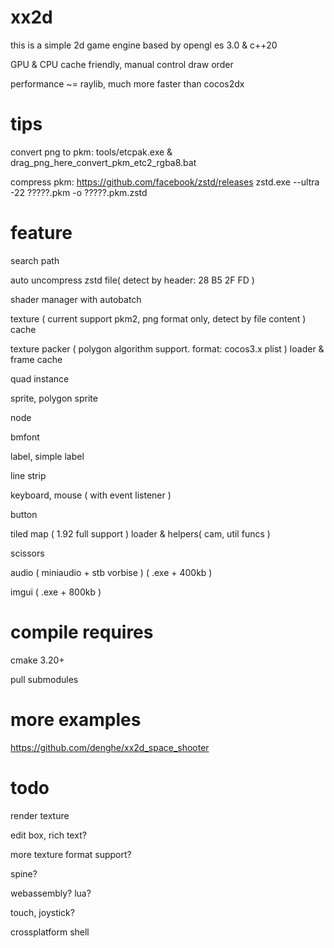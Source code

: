 # xx2d

this is a simple 2d game engine based by opengl es 3.0 & c++20

GPU & CPU cache friendly, manual control draw order

performance ~= raylib, much more faster than cocos2dx

# tips

convert png to pkm:
tools/etcpak.exe & drag_png_here_convert_pkm_etc2_rgba8.bat

compress pkm:
https://github.com/facebook/zstd/releases
zstd.exe --ultra -22 ?????.pkm -o ?????.pkm.zstd

# feature

search path

auto uncompress zstd file( detect by header: 28 B5 2F FD )

shader manager with autobatch

texture ( current support pkm2, png format only, detect by file content ) cache

texture packer ( polygon algorithm support. format: cocos3.x plist ) loader & frame cache

quad instance

sprite, polygon sprite

node

bmfont

label, simple label

line strip

keyboard, mouse ( with event listener )

button

tiled map ( 1.92 full support ) loader & helpers( cam, util funcs )

scissors

audio ( miniaudio + stb vorbise ) ( .exe + 400kb )

imgui ( .exe + 800kb )

# compile requires

cmake 3.20+

pull submodules

# more examples

https://github.com/denghe/xx2d_space_shooter

# todo

render texture

edit box, rich text?

more texture format support?

spine?

webassembly? lua? 

touch, joystick?

crossplatform shell
